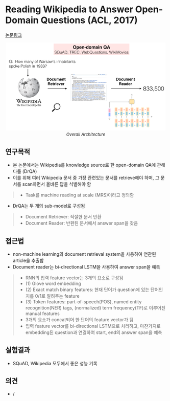 # Reading Wikipedia to Answer Open-Domain Questions (ACL, 2017)

[논문링크](https://arxiv.org/abs/1704.00051)

<p align="center">
    <img width="500" alt='fig1' src="./img/23_01_01.png?raw=true"></br>
    <em><font size=2>Overall Architecture</font></em>
</p>

## 연구목적
- 본 논문에서는 Wikipedia를 knowledge source로 한 open-domain QA에 관해 다룸 (DrQA)
- 이를 위해 여러 Wikipedia 문서 중 가장 관련있는 문서를 retrieve해야 하며, 그 문서를 scan하면서 올바른 답을 식별해야 함
> - Task를 machine reading at scale (MRS)이라고 정의함
- DrQA는 두 개의 sub-model로 구성됨
> - Document Retriever: 적절한 문서 반환
> - Document Reader: 반환된 문서에서 answer span을 찾음

## 접근법
- non-machine learning의 document retrieval system을 사용하여 연관된 article을 추출함
- Document reader는 bi-directional LSTM을 사용하여 answer span을 예측
> - RNN의 입력 feature vector는 3개의 요소로 구성됨
> - (1) Glove word embedding
> - (2) Exact match binary features: 현재 단어가 question에 있는 단어인지를 0/1로 알려주는 feature
> - (3) Token features: part-of-speech(POS), named entity recognition(NER) tags, (normalized) term frequency(TF)로 이루어진 manual features
> - 3개의 요소가 concat되어 한 단어의 feature vector가 됨
> - 입력 feature vector를 bi-directional LSTM으로 처리하고, 마찬가지로 embedding된 question과 연결하여 start, end의 answer span을 예측

## 실험결과
- SQuAD, Wikipedia 모두에서 좋은 성능 기록

## 의견
- / 